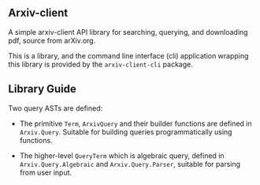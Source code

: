 ## Arxiv-client

A simple arxiv-client API library for searching, querying, and downloading pdf, source from arXiv.org.

This is a library, and the command line interface (cli) application wrapping this library is provided by the `arxiv-client-cli` package.

## Library Guide

Two query ASTs are defined:

* The primitive `Term`, `ArxivQuery` and their builder functions are defined in `Arxiv.Query`. Suitable for building queries programmatically using functions.

* The higher-level `QueryTerm` which is algebraic query, defined in `Arxiv.Query.Algebraic` and `Arxiv.Query.Parser`, suitable for parsing from user input.

